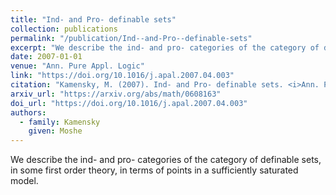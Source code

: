 ```yaml
---
title: "Ind- and Pro- definable sets"
collection: publications
permalink: "/publication/Ind--and-Pro--definable-sets"
excerpt: "We describe the ind- and pro- categories of the category of definable sets, in some first order theory, in terms of points in a sufficiently saturated model."
date: 2007-01-01
venue: "Ann. Pure Appl. Logic"
link: "https://doi.org/10.1016/j.apal.2007.04.003"
citation: "Kamensky, M. (2007). Ind- and Pro- definable sets. <i>Ann. Pure Appl. Logic</i>, <i>147</i>(3), 180–186. https://doi.org/10.1016/j.apal.2007.04.003"
arxiv_url: "https://arxiv.org/abs/math/0608163"
doi_url: "https://doi.org/10.1016/j.apal.2007.04.003"
authors:
  - family: Kamensky
    given: Moshe
---
```

We describe the ind- and pro- categories of the category of definable sets, in some first order theory, in terms of points in a sufficiently saturated model.

